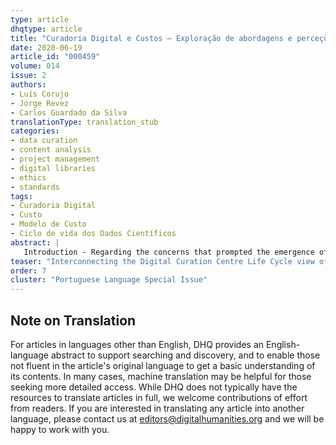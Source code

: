 ```yaml
---
type: article
dhqtype: article
title: "Curadoria Digital e Custos – Exploração de abordagens e perceções"
date: 2020-06-19
article_id: "000459"
volume: 014
issue: 2
authors:
- Luís Corujo
- Jorge Revez
- Carlos Guardado da Silva
translationType: translation_stub
categories:
- data curation
- content analysis
- project management
- digital libraries
- ethics
- standards
tags:
- Curadoria Digital
- Custo
- Modelo de Custo
- Ciclo de vida dos Dados Científicos
abstract: |
   Introduction - Regarding the concerns that prompted the emergence of digital curation, this study takes as an example the context of the production of large volumes of scientific information, which requires approaches that ensure its maintenance, reuse and valorization, considering its cost. Objectives - It is intended to discuss the relevant issues regarding the costs of digital curation and to develop a framework model proposal for the analysis of costs in digital curation, including projects of a more practical nature. This means addressing the concept definition and the issue of costs, based on studies related to cost models. Methodology - A literature review was carried out, contextualizing the issue of costs within digital curation, with data collected from Biblioteca do Conhecimento Online – B-On (Online Knowledge Library) and Repositórios Científicos de Acesso Aberto de Portugal – RCAAP (Scientific Open Access Repository of Portugal) as research literature sources. Then, a framework model scheme was developed based on the categories identified using the Constant Comparative Method, some related to the Open Archival Information System (OAIS) Reference Model and to the Digital Curation Centre (DCC) Life Cycle. This allowed the development of a content analysis of the perceptions collected from different authors, resulting in memos, of which this text is a summary. Results / Conclusion - It is proposed a systematization of digital curation issues, which constitutes a framework model considered relevant for the analysis of costs in digital curation, including practical projects, which interconnects the DCC Life Cycle view of the digital object curation to the OAIS Reference Model approach, in a transversal logic seized by the cost models and plan/data management policies. It is concluded that a paradigm shift is occurring from a black-box perspective to another one that identifies costs and attempts to standardise predictive models for institutional use with the aim of promoting transparency, accountability, and capturing the interest of potential funding providers.
teaser: "Interconnecting the Digital Curation Centre Life Cycle view of the digital object curation to the OAIS Reference Model approach."
order: 7
cluster: "Portuguese Language Special Issue"
---
```

  
  

## Note on Translation
    
For articles in languages other than English, DHQ provides an English-language abstract to support searching and discovery, and to enable those not fluent in the article's original language to get a basic understanding of its contents. In many cases, machine translation may be helpful for those seeking more detailed access. While DHQ does not typically have the resources to translate articles in full, we welcome contributions of effort from readers. If you are interested in translating any article into another language, please contact us at editors@digitalhumanities.org and we will be happy to work with you.
  
    
[^project4c2013]: 4C Project 2013,  _4C Project Glossary_ , 4C Project - Colaboration to Clarify the Costs of Curation. Glossary, viewed 4 March 2019, [http://www.4cproject.eu/community-resources/glossary/](http://www.4cproject.eu/community-resources/glossary/).  
[^abbott2008]: Abbott, D 2008,  _DCC Briefing Paper: What is digital curation?_ , Digital Curation Centre, Edinburgo.  
[^akers2014]: Akers, K & Green, J 2014,  “Towards a Symbiotic Relationship Between Academic Libraries and Disciplinary Data Repositories: A Dryad and University of Michigan Case Study” ,  _International Journal of Digital Curation_ , vol. 9, no. 1, pp. 119–131.  
[^atkins2003]: Atkins, DE 2003,  _Revolutionizing science and engineering through cyberinfrastructure: report of the National Science Foundation Blue-Ribbon Advisory Panel on Cyberinfrastructure_ , National Science Foundation, Arlington, VA.  
[^ayris2009]: Ayris, P 2009,  “LIBER’s Involvement in Supporting Digital Preservation in Member Libraries” ,  _Liber Quarterly: The Journal of European Research Libraries_ , vol. 19, no. 1, pp. 22–43.  
[^bachell2014]: Bachell, A & Barr, M 2014,  “Video Game Preservation in the UK: A Survey of Records Management Practices” ,  _International Journal of Digital Curation Volume_ , vol. 9, no. 2, pp. 139–170.  
[^bardin2011]: Bardin, L 2011,  _Análise de Conteúdo_ , Edições 70, São Paulo.  
[^barros2014]: Barros, N 2014,  “Apropriação da curadoria na web por uma empresa de mídia tradicional : um caso de convergência entre narrativa e banco de dados” , Unicamp, Campinas.  
[^beagrie2006]: Beagrie, N 2006,  “Digital Curation for Science, Digital Libraries, and Individuals” ,  _International Journal of Digital Curation, Vol 1, Iss 1, Pp 3-16 (2006)_ , no. 1, p. 3.  
[^beagrie2002]: Beagrie, N & Pothen, P 2002,  “Digital Curation: Digital Archives, Libraries and e-Science Seminar” ,  _Ariadne_ , no. 30, viewed 14 March 2018, [http://www.ariadne.ac.uk/issue30/digital-curation](http://www.ariadne.ac.uk/issue30/digital-curation).  
[^benardou2010]: Benardou, A, Constantopoulos, P, Dallas, C & Gavrilis, D 2010,  “Understanding the Information Requirements of Arts and Humanities Scholarship” ,  _International Journal of Digital Curation_ , vol. 5, no. 1, pp. 18–33.  
[^bicarregui2013]: Bicarregui, J, Gray, N, Henderson, R, Jones, R, Lambert, S & Matthews, B 2013,  “Data Management and Preservation Planning for Big Science” ,  _International Journal of Digital Curation_ , vol. 8, no. 1, pp. 29–41.  
[^borgman2007]: Borgman, CL 2007,  _Scholarship in the digital age: information, infrastructure, and the Internet_ , MIT Press, Cambridge, Mass.  
[^borgman2015]: ― 2015,  _Big data, little data, no data: scholarship in the networked world_ , The MIT Press, Cambridge, Massachusetts.  
[^borgmanetal2007]: Borgman, CL, Wallis, JC & Enyedy, N 2007,  “Little science confronts the data deluge: habitat ecology, embedded sensor networks, and digital libraries” ,  _International Journal on Digital Libraries_ , vol. 7, no. 1–2, pp. 17–30.  
[^buckland2011]: Buckland, M 2011,  “Data Management as Bibliography” ,  _Bulletin of the American Society for Information Science & Technology_ , vol. 37, no. 6, pp. 34–37.  
[^ccsds2002]: CCSDS 2002,  “Reference Model for an Open Archival Information System (OAIS)” , viewed 16 June 2016, [http://nssdc.gsfc.nasa.gov/nost/isoas/us19/650x0_20010226rl.pdf](http://nssdc.gsfc.nasa.gov/nost/isoas/us19/650x0_20010226rl.pdf).  
[^constantopoulos2009]: Constantopoulos, P, Dallas, C, Androutsopoulos, I, Angelis, S, Deligiannakis, A, Gavrilis, D, Kotidis, Y & Papatheodorou, C 2009, ‘DCC&U: An Extended Digital Curation Lifecycle Model’,  _International Journal of Digital Curation_ , vol. 4, no. 1, pp. 34–45.  
[^corujo2015]: Corujo, L 2015,  “Repositórios digitais e confiança: um exemplo de prevenção digital: o RODA” , Dissertação de Mestrado, Faculdade de Letras da Univerdidade de Lisboa, Lisboa, viewed 25 January 2018, [http://repositorio.ul.pt/handle/10451/18109](http://repositorio.ul.pt/handle/10451/18109).  
[^corujo2016]: Corujo, L, Silva, CG da & Revez, J 2016,  “Digital Curation and Costs: Approaches and Perceptions” , in  _TEEM’16 Proceedings_ , ACM, pp. 277–284.  
[^cragin2010]: Cragin, MH, Palmer, CL, Carlson, JR & Witt, M 2010,  “Data sharing, small science and institutional repositories” ,  _Philosophical Transactions of the Royal Society A: Mathematical, Physical and Engineering Sciences_ , vol. 368, no. 1926, pp. 4023–4038.  
[^cruzmundet2015]: Cruz Mundet, JR & Díez Carrera, C 2015,  “El cálculo de costes de la preservación digital: un análisis de modelos” ,  _Anales de Documentación_ , vol. 18, no. 2, viewed 16 June 2016, [http://revistas.um.es/analesdoc/article/view/228411](http://revistas.um.es/analesdoc/article/view/228411).  
[^currall2007]: Currall, J, Johnson, C & McKinney, P 2007,  “The world is all grown digital.... How shall a man persuade management what to do in such times?” ,  _International Journal of Digital Curation_ , vol. 2, no. 1, pp. 12–28.  
[^dallas2016]: Dallas, C 2016,  “Digital Curation beyond the  wild frontier : a Pragmatic Approach” ,  _Archival Science_ , no. 16, pp. 421–457.  
[^dallas2009]: Dallas, C & Doorn, P 2009,  “Report on the Workshop on Digital Curation in the Human Sciences at ECDL 2009” ,  _D-Lib Magazine_ , vol. 15, no. 11/12.  
[^davies2007]: Davies, R, Ayris, P, McLeod, R, Shenton, H & Wheatly, P 2007,  “How much does it cost? The LIFE Project - Costing Models for Digital Curation and Preservation” ,  _Liber Quarterly: The Journal of European Research Libraries_ , vol. 17, no. 3/4.  
[^dcc2004]: DCC 2004,  _DCC Curation Lifecycle Model_ , DCC Curation Lifecycle Model, viewed 12 March 2018, [http://www.dcc.ac.uk/resources/curation-lifecycle-model](http://www.dcc.ac.uk/resources/curation-lifecycle-model).  
[^dcc2014]: ― 2014,  _Cost Model for Digital Preservation_ , DCC Resources - Cost Model for Digital Preservation, viewed 5 March 2019, [http://www.dcc.ac.uk/resources/external/cost-model-digital-preservation](http://www.dcc.ac.uk/resources/external/cost-model-digital-preservation).  
[^delasalle2013]: Delasalle, J 2013,  “Research Data Management at the University of Warwick: recent steps towards a joined-up approach at a UK university.” ,  _Libreas Library Ideas_ , vol. 9, no. 2, pp. 97–105.  
[^dillon2013]: Dillon, C 2013,  “The Research Library as Digital Curator at Virginia Tech.” ,  _College Undergraduate Libraries_ , vol. 20, no. 2, pp. 232–238.  
[^donnelly2010]: Donnelly, M, Jones, S & Pattenden-Fail, J 2010,  “DMP Online: The Digital Curation Centre’s Web-based Tool for Creating, Maintaining and Exporting Data Management Plans” ,  _International Journal of Digital Curation_ , vol. 5, no. 1, pp. 187–193.  
[^donnelly2011]: Donnelly, M & North, R 2011,  “The Milieu and the MESSAGE: Talking to Researchers about Data Curation Issues in a Large and Diverse e-Science Project” ,  _International Journal of Digital Curation_ , vol. 6, no. 1, pp. 32–44.  
[^dürr2008]: Dürr, R, Meer, K, Luxemburg, W & Dekker, R 2008,  “Dataset Preservation for the Long Term: Results of the DareLux Project” ,  _International Journal of Digital Curation_ , vol. 3, no. 1, pp. 29–43.  
[^edmond2015]: Edmond, J & Garnet, V 2015,  “APIs and Researchers: The Emperor’s New Clothes?” ,  _International Journal of Digital Curation_ , vol. 10, no. 1, pp. 287–297.  
[^edwards2010]: Edwards, PN 2010,  _A vast machine: computer models, climate data, and the politics of global warming_ , MIT Press, Cambridge, Mass.  
[^edwards2007]: Edwards, PN, Jackson, SJ, Bowker, GC & Knobel, CP 2007,  _Understanding Infrastructure: Dynamics, Tensions, and Design_ , University of Michigan, Ann Arbor, viewed 9 March 2019, [http://hdl.handle.net/2027.42/49353](http://hdl.handle.net/2027.42/49353).  
[^edwards2011]: Edwards, PN, Mayernik, MS, Batcheller, AL, Bowker, GC & Borgman, CL 2011,  “Science friction: Data, metadata, and collaboration” ,  _Social Studies of Science_ , vol. 41, no. 5, pp. 667–690.  
[^evans2014]: Evans, T & Moore, R 2014,  “The Use of PDF/A in Digital Archives: Study from Archaeology” ,  _International Journal of Digital Curation_ , vol. 9, no. 2, pp. 123–138.  
[^faria2012]: Faria, L & Ferreira, M 2012,  “Plataforma de colaboração para custear a curadoria digital” , paper presented at 12.o Congresso Nacional BAD, Évora, APBAD.  
[^faria2015]: Faria, L & Ferreira, M 2015,  “Plataforma de colaboração para custear a curadoria digital” , in  _12_ o _ Congresso Nacional BAD, 2015_ , Associação Portuguesa de Bibliotecários, Arquivistas e Documentalistas (APBAD), viewed 27 January 2018, [http://repositorium.sdum.uminho.pt/handle/1822/37858](http://repositorium.sdum.uminho.pt/handle/1822/37858).  
[^ferreira2014]: Ferreira, M, Faria, L & Silva, H 2014,  _D2. 1: baseline study of stakeholder & stakeholder initiatives_ , 4C Project, viewed 16 June 2016, [http://repositorium.sdum.uminho.pt/handle/1822/30903](http://repositorium.sdum.uminho.pt/handle/1822/30903).  
[^ferreira2012]: Ferreira, M, Saraiva, R & Rodrigues, E 2012,  _Estado da arte em preservação digital_ , Universidade do Minho, Braga.  
[^flick2018]: Flick, U 2018,  _Doing grounded theory_ , U Flick (ed.), 2nd edition, The SAGE qualitative research kit, SAGE, Los Angeles London New Delhi Singapore Washington, DC Melbourne.  
[^foster2013]: Foster, I, Borgman, CL & Heidorn, PB 2013,  _Empowering Long Tail Research_ , viewed 9 March 2019, [https://sites.google.com/site/ieltrconcept/](https://sites.google.com/site/ieltrconcept/).  
[^glaser1965]: Glaser, BG 1965,  “The Constant Comparative Method of Qualitative Analysis” ,  _Social Problems_ , vol. 12, no. 4, pp. 436–445.  
[^heidorn2011]: Heidorn, PB 2011,  “The Emerging Role of Libraries in Data Curation and E-science” ,  _Journal of Library Administration_ , vol. 51, no. 7/8, pp. 662–672.  
[^hey2005]: Hey, T & Trefethen, AE 2005,  “Cyberinfrastructure for e-Science” ,  _Science_ , vol. 308, no. 5723, pp. 817–821.  
[^higgins2011]: Higgins, S 2011,  “Digital Curation: The Emergence of a New Discipline” ,  _The International Journal of Digital Curation_ , vol. 6, no. 2, pp. 78–88.  
[^kejser2011]: Kejser, U, Nielsen, A & Thirifays, A 2011,  “Cost Model for Digital Preservation: Cost of Digital Migration” ,  _International Journal of Digital Curation_ , vol. 6, no. 1, pp. 255–267.  
[^kejser2014]: Kejser, UB, Johansen, KHE, Thirifays, A, Nielsen, A, Wang, D, Strodl, S, Miksa, T, Davidson, J, McCann, P, Krupp, J & Tjalsma, H 2014,  _D3.1 - Evaluation of Cost Models and Needs & Gaps Analysis. 4C Project_ , report, 30 June, viewed 27 January 2018, [http://www.4cproject.eu/documents/D3.1_final_report_10May2014-v1.02.pdf](http://www.4cproject.eu/documents/D3.1_final_report_10May2014-v1.02.pdf).  
[^kilbride2014]: Kilbride, W & Norris, S 2014,  “Collaborating to Clarify the Cost of Curation” ,  _New Review of Information Networking_ , vol. 19, no. 1, pp. 44–49.  
[^laney2001]: Laney, D 2001,  _3D Data Management: Controlling Data Volume, Velocity, and Variety_ , February, META Group, viewed 9 March 2019, [https://blogs.gartner.com/doug-laney/files/2012/01/ad949-3D-Data-Management-Controlling-Data-Volume-Velocity-and-Variety.pdf](https://blogs.gartner.com/doug-laney/files/2012/01/ad949-3D-Data-Management-Controlling-Data-Volume-Velocity-and-Variety.pdf).  
[^lee2016]: Lee, CA, Allard, S, McGovern, N & Bishop, A 2016,  “Open Data Meets Digital Curation: An Investigation of Practices and Needs” ,  _International Journal of Digital Curation_ , vol. 11, no. 2, pp. 115–125.  
[^lee2011]: Lee, CA & Tibbo, H 2011,  “Where’s the archivist in digital curation? Exploring the possibilities through a matrix of knowledge and skills” ,  _Archivaria_ , vol. 72, no. Fall 2011, pp. 123–168.  
[^macdonald2003]: Macdonald, A & Lord, P 2003,  _Digital Data Curation Task Force Report of the Task Force Strategy Discussion Day_ , Digital Archiving Consultancy, London, p. 18, viewed 14 March 2018, [https://www.webarchive.org.uk/wayback/archive/20140616043831/http://www.jisc.ac.uk/uploaded_documents/CurationTaskForceFinal1.pdf](https://www.webarchive.org.uk/wayback/archive/20140616043831/http://www.jisc.ac.uk/uploaded_documents/CurationTaskForceFinal1.pdf).  
[^machado2015]: Machado, D 2015,  “Dados de pesquisa em repositório institucional: o caso do Edinburgh DataShare” , Universidade Federal do Rio Grande do Sul, Porto Alegre.  
[^machadoetal2015]: Machado, H, Soares, P & Silva, T 2015,  “Em busca duma anamnese universitária: a materialização do arquivo do ISSSL na Internet” , paper presented at 12.o Congresso Nacional BAD, Évora, APBAD.  
[^manyika2013]: Manyika, J, Chui, M, Farrell, D, Kuiken, SV, Groves, P & Doshi, EA 2013,  _Open data: Unlocking innovation and performance with liquid information_ , McKinsey & Company, viewed 9 March 2019, [https://www.mckinsey.com/business-functions/digital-mckinsey/our-insights/open-data-unlocking-innovation-and-performance-with-liquid-information](https://www.mckinsey.com/business-functions/digital-mckinsey/our-insights/open-data-unlocking-innovation-and-performance-with-liquid-information).  
[^mayer-schonberger2013]: Mayer-Schonberger, V & Cukier, K 2013,  _Big data: la revolución de los datos masivos_ , Turner, Madrid.  
[^minor2010]: Minor, D, Sutton, D, Kozbial, A, Westbrook, B, Burek, M & Smorul, M 2010,  “Chronopolis Digital Preservation Network” ,  _International Journal of Digital Curation_ , vol. 5, no. 1, pp. 119–133.  
[^molloy2011]: Molloy, JC 2011,  “The Open Knowledge Foundation: Open Data Means Better Science” ,  _PLoS Biology_ , vol. 9, no. 12, pp. 1–4.  
[^mundet2015]: Mundet, JRC & Carrera, CD 2015,  “El cálculo de costes de la preservación digital: un análisis de modelos” ,  _Anales de Documentación_ , vol. 18, no. 2, viewed 27 January 2018, [http://revistas.um.es/analesdoc/article/view/228411](http://revistas.um.es/analesdoc/article/view/228411).  
[^murray-rust2008]: Murray-Rust, P 2008,  “Open Data in Science” ,  _Serials Review_ , vol. 34, no. 1, pp. 52–64.  
[^murray-rust2004]: Murray-Rust, P & Rzepa, HS 2004,  “The Next Big Thing: From Hypermedia to Datuments” ,  _Journal of Digital Information_ , vol. 5, no. 1, viewed 9 March 2019, [https://journals.tdl.org/jodi/index.php/jodi/article/view/130](https://journals.tdl.org/jodi/index.php/jodi/article/view/130).  
[^ogburn2010]: Ogburn, JL 2010,  “The Imperative for Data Curation” ,  _portal: Libraries and the Academy_ , vol. 10, no. 2, pp. 241–246.  
[^odc2013]:    _Open Data Commons_  2013, Open Data Commons, viewed 9 March 2019, [https://opendatacommons.org/](https://opendatacommons.org/).  
[^ocde2007]: Organização para a Cooperação e Desenvolvimento Económico 2007,  _OECD Principles and Guidelines for Access to Research Data from Public Funding_ , OCDE, viewed 9 March 2019, [http://www.oecd.org/sti/inno/38500813.pdf](http://www.oecd.org/sti/inno/38500813.pdf).  
[^oed]:    _Oxford English Dictionary_  n.d., viewed 9 March 2019, [ http://www.oed.com/](http://www.oed.com/).  
[^poole2013]: Poole, AH 2013,  “Now is the Future Now? The Urgency of Digital Curation in the Digital Humanities” ,  _Digital Humanities Quarterly_ , vol. 007, no. 2.  
[^poole2015]: ― 2015,  “How has your science data grown? Digital curation and the human factor: a critical literature review” ,  _Archival Science_ , vol. 15, no. 1, pp. 101–139.  
[^price1963]: Price, DJ de S 1963,  _Little science, big science_ , George B. Pegram lectures, Columbia University Press, New York.  
[^queiroz2013]: Queiroz, B 2013,  “A preservação da informação na Universidade Federal de Goiás: uma proposta de curadoria digital” , Universidade Federal de Goiás, Goiâna.  
[^ramos2012]: Ramos, D 2012,  “Anotações para a compreensão da atividade do “curador de informação digital” , in E Correa (ed.),  _Curadoria Digital e o Campo da Comunicação_ , ECA-USP, São Paulo, pp. 11–21, viewed 16 June 2016, [https://issuu.com/grupo-ecausp.com/docs/ebook_curadoria_digital_usp](https://issuu.com/grupo-ecausp.com/docs/ebook_curadoria_digital_usp).  
[^rice2013]: Rice, R, Ekmekcioglu, Ç, Haywood, J, Jones, S, Lewis, S, Macdonald, S & Weir, T 2013,  “Implementing the Research Data Management Policy: University of Edinburgh Roadmap” ,  _International Journal of Digital Curation_ , vol. 8, no. 2, pp. 194–204.  
[^rodrigues2015]: Rodrigues, A, Barbedo, F, Runa, L & Sant’Ana, M 2015,  _Continuidade digital: relatório final do projecto_ , DGLAB, Lisboa.  
[^rosenthal2013]: Rosenthal, D & Vargas, D 2013,  “Distributed Digital Preservation in the Cloud” ,  _International Journal of Digital Curation_ , vol. 8, no. 1, pp. 107–119.  
[^rs2012]: Royal Society (Reino Unido) & Policy Studies Unit 2012,  _Science as an open enterprise._ , viewed 9 March 2019, [https://royalsociety.org/~/media/Royal_Society_Content/policy/projects/sape/2012-06-20-SAOE.pdf](https://royalsociety.org/~/media/Royal_Society_Content/policy/projects/sape/2012-06-20-SAOE.pdf).  
[^rusbridge2007]: Rusbridge, A & Ross, S 2007,  “The UK LOCKSS Pilot Programme: A Perspective from the LOCKSS Technical Support Service” ,  _International Journal of Digital Curation_ , vol. 2, no. 2, pp. 111–122.  
[^santos2014]: Santos, T 2014,  “Curadoria Digital: o conceito no período de 2000 a 2013” , Universidade de Brasília, Brasília.  
[^saraiva2015]: Saraiva, P & Quaresma, P 2015,  “Bibliotecas Universitárias: tendências, modelos e competências” , paper presented at 12.o Congresso Nacional BAD, Évora, APBAD.  
[^sayão2012]: Sayão, L & Sales, L 2012,  “Curadoria digital: um novo patamar para preservação de dados digitais de pesquisa” ,  _Informação & Sociedade: Estudos (I&S)_ , vol. 22, no. 3, pp. 179–191.  
[^schroeder2014]: Schroeder, R 2014,  “Big Data: Towards a More Scientific Social Science and Humanities?” , in M Graham, WH Dutton & M Castells (eds),  _Society and the internet: how networks of information and communication are changing our lives_ , First edition, Oxford University Press, Oxford ; New York, NY.  
[^strasser2014]: Strasser, C, Abrams, S & Cruse, P 2014,  “DMPTool 2:Expanding Functionality for Better Data Management Planning” ,  _International Journal of Digital Curation_ , vol. 9, no. 1, pp. 324–330.  
[^suchodoletz2013]: Suchodoletz, D, Rechert, K & Valizada, I 2013,  “Towards Emulation-as-a-Service: Cloud Services for Versatile Digital Object Access” ,  _International Journal of Digital Curation_ , vol. 8, no. 1, pp. 131–142.  
[^taper2004]: Taper, ML & Lele, S (eds) 2004,  “Models of Scientific Inquiry and Statistical Practice: Implications for the Structure of Scientific Knowledge” , in  _The nature of scientific evidence: statistical, philosophical, and empirical considerations_ , University of Chicago Press, Chicago, pp. 17–51.  
[^thibodeau2002]: Thibodeau, K 2002,  “Overview of technological approaches to digital preservation and challenges in coming years” , in Council on Library and Information Resources & Institute for Information Science (eds),  _The state of digital preservation: an international perspective ; conference proceedings, Documentation Abstracts, Inc. Institutes for Information Science, Washington, D.C., April 24-25, 2002_ , CLIR, Washington, D.C, viewed 5 February 2019, [http://www.clir.org/pubs/reports/reports/pub107/pub107.pdf](http://www.clir.org/pubs/reports/reports/pub107/pub107.pdf).  
[^unsworth2006]: Unsworth, J, Courant, P, Fraser, S, Goodchild, M, Hedstrom, M, Henry, C, Kaufman, PB, McGann, J, Rosenzweig, R & Zuckerman, B 2006,  _Our Cultural Commonwealth: The report of the American Council of Learned Societies Commission on Cyberinfrastructure for the Humanities and Social Sciences_ , text, 13 December, ACLS: New York, viewed 9 March 2019, [https://www.ideals.illinois.edu/handle/2142/189](https://www.ideals.illinois.edu/handle/2142/189).  
[^walters2011]: Walters, T & Skinner, K 2011,  _New roles for new times: Digital curation for preservation_ , Association of Research Libraries, viewed 16 June 2016, [https://vtechworks.lib.vt.edu/handle/10919/10183](https://vtechworks.lib.vt.edu/handle/10919/10183).  
[^waters1996]: Waters, D & Garrett, J 1996,  _Preserving Digital Information. Report of the Task Force on Archiving of Digital Information._ , CPA/RLG, viewed 16 June 2016, [http://eric.ed.gov/?id=ED395602](http://eric.ed.gov/?id=ED395602).  
[^weinberg1961]: Weinberg, AM 1961,  “Impact of Large-Scale Science on the United States: Big science is here to stay, but we have yet to make the hard financial and educational choices it imposes” ,  _Science (New York, N.Y.)_ , vol. 134, no. 3473, pp. 161–164.  
[^whyte2011]: Whyte, A & Pryor, G 2011,  “Open Science in Practice: Researcher Perspectives and Participation” ,  _International Journal of Digital Curation Volume pp_ , vol. 6, no. 1, pp. 199–213.  
[^wilson2013]: Wilson, J & Jeffreys, P 2013,  “Towards a Unified University Infrastructure: The Data Management Roll-Out at the University of Oxford” ,  _International Journal of Digital Curation_ , vol. 8, no. 1, pp. 235–246.  
[^wright2009]: Wright, R, Miller, A & Addis, M 2009,  “The Significance of Storage in the “Cost of Risk” of Digital Preservation” ,  _International Journal of Digital Curation_ , vol. 4, no. 3, pp. 104–122.  